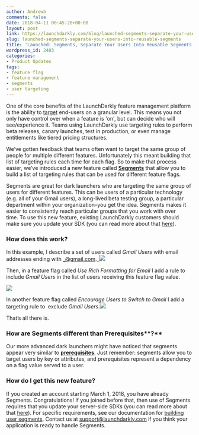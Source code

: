 ```yaml
---
author: Andrewb
comments: false
date: 2018-04-11 00:45:28+00:00
layout: post
link: https://launchdarkly.com/blog/launched-segments-separate-your-users-into-reusable-segments/
slug: launched-segments-separate-your-users-into-reusable-segments
title: 'Launched: Segments, Separate Your Users Into Reusable Segments'
wordpress_id: 2483
categories:
- Product Updates
tags:
- feature flag
- feature management
- segments
- user targeting
---
```


One of the core benefits of the LaunchDarkly feature management platform is the ability to [target](https://blog.launchdarkly.com/targeting-users-with-feature-flags/) end-users on a granular level. This means you not only have control over when a feature is 'on', but can decide who will see/experience it. Teams using LaunchDarkly use targeting rules to perform beta releases, canary launches, test in production, or even manage entitlements like tiered pricing structures.

We’ve gotten feedback that teams often want to target the same group of people for multiple different features. Unfortunately this meant building that list of targeting rules each time for each flag. So to make that process easier, we’ve introduced a new feature called **[Segments](https://docs.launchdarkly.com/docs/segmenting-users)** that allow you to build a list of targeting rules that can be used for different feature flags.

Segments are great for dark launchers who are targeting the same group of users for different features. This can be users of a particular technology (e.g. all of your Gmail users), a long-lived beta testing group, a particular department within your organization–you get the idea. Segments makes it easier to consistently reach particular groups that you work with over time. To use this new feature, existing LaunchDarkly customers should make sure you update your SDK (you can read more about that [here](https://docs.launchdarkly.com/docs/segmenting-users)).


### How does this work?


In this example, I describe a set of users called _Gmail Users_ with email addresses ending with _@gmail.com._[![](https://blog.launchdarkly.com/wp-content/uploads/2018/04/segments-img-1-1024x720.png)](https://blog.launchdarkly.com/wp-content/uploads/2018/04/segments-img-1.png)

Then, in a feature flag called _Use Rich Formatting for Email_ I add a rule to include _Gmail Users_ in the list of users receiving this feature flag value.

[![](https://blog.launchdarkly.com/wp-content/uploads/2018/04/segments-img-2-1024x595.png)](https://blog.launchdarkly.com/wp-content/uploads/2018/04/segments-img-2.png)

In another feature flag called _Encourage Users to Switch to Gmail_ I add a targeting rule to  exclude _Gmail Users_.[![](https://blog.launchdarkly.com/wp-content/uploads/2018/04/segments-img-3-1024x596.png)](https://blog.launchdarkly.com/wp-content/uploads/2018/04/segments-img-3.png)

That’s all there is.


### How are Segments different than Prerequisites**?**


Our more advanced dark launchers might have noticed that segments appear very similar to **[prerequisites](https://docs.launchdarkly.com/docs/prerequisites)**. Just remember: segments allow you to target users by key or attributes, and prerequisites represent a dependency on a flag value served to a user.


### How do I get this new feature?


If you created an account starting March 1, 2018, you have already Segments. Congratulations! If you joined before that, then use of Segments requires that you update your server-side SDKs (you can read more about that [here](https://docs.launchdarkly.com/docs/segmenting-users)). For specific requirements, see our documentation for [building user segments](https://docs.launchdarkly.com/docs/segmenting-users). Contact us at [support@launchdarkly.com](mailto:support@launchdarkly.com) if you think your application is ready to handle Segments.
